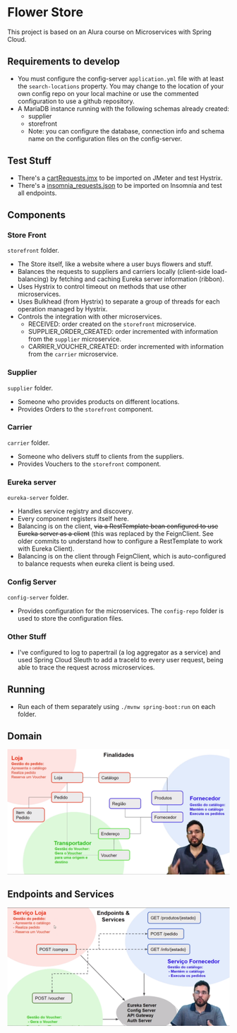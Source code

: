 # Flower Store

This project is based on an Alura course on Microservices with Spring Cloud.

## Requirements to develop

- You must configure the config-server `application.yml` file with at least the `search-locations` property. You may change to the location of your own config repo on your local machine or use the commented configuration to use a github repository.
- A MariaDB instance running with the following schemas already created:
  - supplier
  - storefront
  - Note: you can configure the database, connection info and schema name on the configuration files on the config-server.

## Test Stuff

- There's a [cartRequests.jmx](README/cartRequests.jmx) to be imported on JMeter and test Hystrix.
- There's a [insomnia_requests.json](README/insomnia_requests.json) to be imported on Insomnia and test all endpoints.

## Components

### Store Front 

`storefront` folder. 

- The Store itself, like a website where a user buys flowers and stuff.
- Balances the requests to suppliers and carriers locally (client-side load-balancing) by fetching and caching Eureka server information (ribbon).
- Uses Hystrix to control timeout on methods that use other microservices.
- Uses Bulkhead (from Hystrix) to separate a group of threads for each operation managed by Hystrix.
- Controls the integration with other microservices.
  - RECEIVED: order created on the `storefront` microservice.
  - SUPPLIER_ORDER_CREATED: order incremented with information from the `supplier` microservice.
  - CARRIER_VOUCHER_CREATED: order incremented with information from the `carrier` microservice.

### Supplier 

`supplier` folder.

- Someone who provides products on different locations.
- Provides Orders to the `storefront` component.

### Carrier 

`carrier` folder.

- Someone who delivers stuff to clients from the suppliers.
- Provides Vouchers to the `storefront` component.

### Eureka server 

`eureka-server` folder.

- Handles service registry and discovery.
- Every component registers itself here.
- Balancing is on the client, ~~via a RestTemplate bean configured to use Eureka server as a client~~ (this was replaced by the FeignClient. See older commits to understand how to configure a RestTemplate to work with Eureka Client).
- Balancing is on the client through FeignClient, which is auto-configured to balance requests when eureka client is being used.

### Config Server 

`config-server` folder.

- Provides configuration for the microservices.  The `config-repo` folder is used to store the configuration files.

### Other Stuff

- I've configured to log to papertrail (a log aggregator as a service) and used Spring Cloud Sleuth to add a traceId to every user request, being able to trace  the request across microservices.

## Running

- Run each of them separately using `./mvnw spring-boot:run` on each folder.

## Domain

![Domain](README/domain.png)

## Endpoints and Services

![Endpoints and Services V1](README/endpoints.png)
